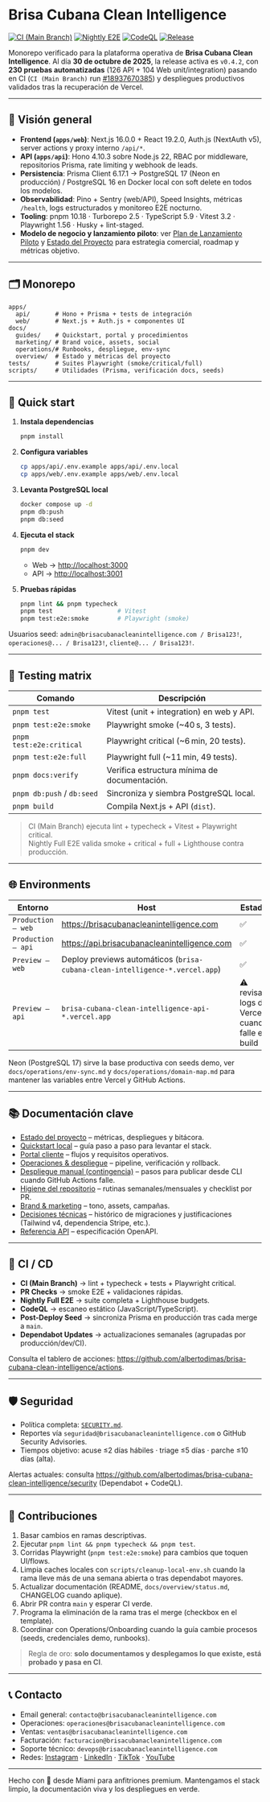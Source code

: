 # Brisa Cubana Clean Intelligence

[![CI (Main Branch)](https://img.shields.io/github/actions/workflow/status/albertodimas/brisa-cubana-clean-intelligence/ci.yml?label=CI&logo=github&style=for-the-badge)](https://github.com/albertodimas/brisa-cubana-clean-intelligence/actions/workflows/ci.yml)
[![Nightly E2E](https://img.shields.io/github/actions/workflow/status/albertodimas/brisa-cubana-clean-intelligence/nightly.yml?label=Nightly%20E2E&logo=github&style=for-the-badge)](https://github.com/albertodimas/brisa-cubana-clean-intelligence/actions/workflows/nightly.yml)
[![CodeQL](https://img.shields.io/github/actions/workflow/status/albertodimas/brisa-cubana-clean-intelligence/codeql.yml?label=CodeQL&logo=github&style=for-the-badge)](https://github.com/albertodimas/brisa-cubana-clean-intelligence/actions/workflows/codeql.yml)
[![Release](https://img.shields.io/github/v/tag/albertodimas/brisa-cubana-clean-intelligence?color=0EA5E9&label=release&logo=github&style=for-the-badge)](https://github.com/albertodimas/brisa-cubana-clean-intelligence/tags)

Monorepo verificado para la plataforma operativa de **Brisa Cubana Clean Intelligence**.
Al día **30 de octubre de 2025**, la release activa es `v0.4.2`, con **230 pruebas automatizadas** (126 API + 104 Web unit/integration) pasando en CI (`CI (Main Branch)` run [#18937670385](https://github.com/albertodimas/brisa-cubana-clean-intelligence/actions/runs/18937670385)) y despliegues productivos validados tras la recuperación de Vercel.

---

## 🧭 Visión general

- **Frontend (`apps/web`)**: Next.js 16.0.0 + React 19.2.0, Auth.js (NextAuth v5), server actions y proxy interno `/api/*`.
- **API (`apps/api`)**: Hono 4.10.3 sobre Node.js 22, RBAC por middleware, repositorios Prisma, rate limiting y webhook de leads.
- **Persistencia**: Prisma Client 6.17.1 → PostgreSQL 17 (Neon en producción) / PostgreSQL 16 en Docker local con soft delete en todos los modelos.
- **Observabilidad**: Pino + Sentry (web/API), Speed Insights, métricas `/health`, logs estructurados y monitoreo E2E nocturno.
- **Tooling**: pnpm 10.18 · Turborepo 2.5 · TypeScript 5.9 · Vitest 3.2 · Playwright 1.56 · Husky + lint-staged.
- **Modelo de negocio y lanzamiento piloto**: ver [Plan de Lanzamiento Piloto](docs/business/launch-plan.md) y [Estado del Proyecto](docs/overview/status.md) para estrategia comercial, roadmap y métricas objetivo.

---

## 🗂️ Monorepo

```
apps/
  api/       # Hono + Prisma + tests de integración
  web/       # Next.js + Auth.js + componentes UI
docs/
  guides/    # Quickstart, portal y procedimientos
  marketing/ # Brand voice, assets, social
  operations/# Runbooks, despliegue, env-sync
  overview/  # Estado y métricas del proyecto
tests/       # Suites Playwright (smoke/critical/full)
scripts/     # Utilidades (Prisma, verificación docs, seeds)
```

---

## 🚀 Quick start

1. **Instala dependencias**
   ```bash
   pnpm install
   ```
2. **Configura variables**
   ```bash
   cp apps/api/.env.example apps/api/.env.local
   cp apps/web/.env.example apps/web/.env.local
   ```
3. **Levanta PostgreSQL local**
   ```bash
   docker compose up -d
   pnpm db:push
   pnpm db:seed
   ```
4. **Ejecuta el stack**

   ```bash
   pnpm dev
   ```

   - Web → <http://localhost:3000>
   - API → <http://localhost:3001>

5. **Pruebas rápidas**
   ```bash
   pnpm lint && pnpm typecheck
   pnpm test                  # Vitest
   pnpm test:e2e:smoke        # Playwright (smoke)
   ```

Usuarios seed: `admin@brisacubanacleanintelligence.com / Brisa123!`, `operaciones@... / Brisa123!`, `cliente@... / Brisa123!`.

---

## 🧪 Testing matrix

| Comando                    | Descripción                                  |
| -------------------------- | -------------------------------------------- |
| `pnpm test`                | Vitest (unit + integration) en web y API.    |
| `pnpm test:e2e:smoke`      | Playwright smoke (~40 s, 3 tests).           |
| `pnpm test:e2e:critical`   | Playwright critical (~6 min, 20 tests).      |
| `pnpm test:e2e:full`       | Playwright full (~11 min, 49 tests).         |
| `pnpm docs:verify`         | Verifica estructura mínima de documentación. |
| `pnpm db:push` / `db:seed` | Sincroniza y siembra PostgreSQL local.       |
| `pnpm build`               | Compila Next.js + API (`dist`).              |

> CI (Main Branch) ejecuta lint + typecheck + Vitest + Playwright critical.  
> Nightly Full E2E valida smoke + critical + full + Lighthouse contra producción.

---

## 🌐 Environments

| Entorno            | Host                                                                         | Estado                                          |
| ------------------ | ---------------------------------------------------------------------------- | ----------------------------------------------- |
| `Production – web` | https://brisacubanacleanintelligence.com                                     | ✅                                              |
| `Production – api` | https://api.brisacubanacleanintelligence.com                                 | ✅                                              |
| `Preview – web`    | Deploy previews automáticos (`brisa-cubana-clean-intelligence-*.vercel.app`) | ✅                                              |
| `Preview – api`    | `brisa-cubana-clean-intelligence-api-*.vercel.app`                           | ⚠️ revisar logs de Vercel cuando falle el build |

Neon (PostgreSQL 17) sirve la base productiva con seeds demo, ver `docs/operations/env-sync.md` y `docs/operations/domain-map.md` para mantener las variables entre Vercel y GitHub Actions.

---

## 📚 Documentación clave

- [Estado del proyecto](docs/overview/status.md) – métricas, despliegues y bitácora.
- [Quickstart local](docs/guides/quickstart.md) – guía paso a paso para levantar el stack.
- [Portal cliente](docs/guides/portal-client.md) – flujos y requisitos operativos.
- [Operaciones & despliegue](docs/operations/deployment.md) – pipeline, verificación y rollback.
- [Despliegue manual (contingencia)](docs/operations/manual-vercel-deploy.md) – pasos para publicar desde CLI cuando GitHub Actions falle.
- [Higiene del repositorio](docs/operations/repo-hygiene.md) – rutinas semanales/mensuales y checklist por PR.
- [Brand & marketing](docs/marketing/brand-voice.md) – tono, assets, campañas.
- [Decisiones técnicas](docs/decisions/) – histórico de migraciones y justificaciones (Tailwind v4, dependencia Stripe, etc.).
- [Referencia API](docs/reference/openapi.yaml) – especificación OpenAPI.

---

## 🔄 CI / CD

- **CI (Main Branch)** → lint + typecheck + tests + Playwright critical.
- **PR Checks** → smoke E2E + validaciones rápidas.
- **Nightly Full E2E** → suite completa + Lighthouse budgets.
- **CodeQL** → escaneo estático (JavaScript/TypeScript).
- **Post-Deploy Seed** → sincroniza Prisma en producción tras cada merge a `main`.
- **Dependabot Updates** → actualizaciones semanales (agrupadas por producción/dev/CI).

Consulta el tablero de acciones: <https://github.com/albertodimas/brisa-cubana-clean-intelligence/actions>.

---

## 🛡️ Seguridad

- Política completa: [`SECURITY.md`](SECURITY.md).
- Reportes vía `seguridad@brisacubanacleanintelligence.com` o GitHub Security Advisories.
- Tiempos objetivo: acuse ≤2 días hábiles · triage ≤5 días · parche ≤10 días (alta).

Alertas actuales: consulta <https://github.com/albertodimas/brisa-cubana-clean-intelligence/security> (Dependabot + CodeQL).

---

## 🤝 Contribuciones

1. Basar cambios en ramas descriptivas.
2. Ejecutar `pnpm lint && pnpm typecheck && pnpm test`.
3. Corridas Playwright (`pnpm test:e2e:smoke`) para cambios que toquen UI/flows.
4. Limpia caches locales con `scripts/cleanup-local-env.sh` cuando la rama lleve más de una semana abierta o tras dependabot mayores.
5. Actualizar documentación (README, `docs/overview/status.md`, CHANGELOG cuando aplique).
6. Abrir PR contra `main` y esperar CI verde.
7. Programa la eliminación de la rama tras el merge (checkbox en el template).
8. Coordinar con Operations/Onboarding cuando la guía cambie procesos (seeds, credenciales demo, runbooks).

> Regla de oro: **solo documentamos y desplegamos lo que existe, está probado y pasa en CI**.

---

## 📞 Contacto

- Email general: `contacto@brisacubanacleanintelligence.com`
- Operaciones: `operaciones@brisacubanacleanintelligence.com`
- Ventas: `ventas@brisacubanacleanintelligence.com`
- Facturación: `facturacion@brisacubanacleanintelligence.com`
- Soporte técnico: `devops@brisacubanacleanintelligence.com`
- Redes: [Instagram](https://instagram.com/BrisaCleanIntelligence) · [LinkedIn](https://www.linkedin.com/company/brisa-clean-intelligence) · [TikTok](https://www.tiktok.com/@brisacleanintelligence) · [YouTube](https://www.youtube.com/@BrisaCleanIntelligence)

---

Hecho con 💚 desde Miami para anfitriones premium. Mantengamos el stack limpio, la documentación viva y los despliegues en verde.
